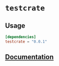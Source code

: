 # `testcrate`

## Usage

```toml
[dependencies]
testcrate = "0.0.1"
```

## [Documentation](https://docs.rs/testcrate/0.0.1)
